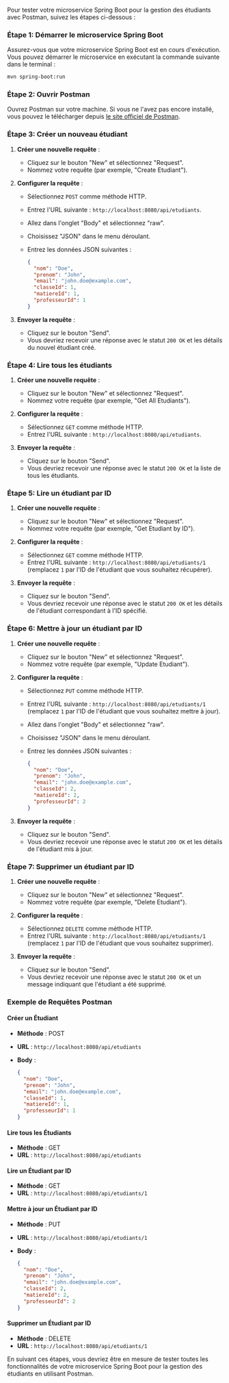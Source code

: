 Pour tester votre microservice Spring Boot pour la gestion des étudiants avec Postman, suivez les étapes ci-dessous :

### Étape 1: Démarrer le microservice Spring Boot

Assurez-vous que votre microservice Spring Boot est en cours d'exécution. Vous pouvez démarrer le microservice en exécutant la commande suivante dans le terminal :

```bash
mvn spring-boot:run
```

### Étape 2: Ouvrir Postman

Ouvrez Postman sur votre machine. Si vous ne l'avez pas encore installé, vous pouvez le télécharger depuis [le site officiel de Postman](https://www.postman.com/).

### Étape 3: Créer un nouveau étudiant

1. **Créer une nouvelle requête** :
    - Cliquez sur le bouton "New" et sélectionnez "Request".
    - Nommez votre requête (par exemple, "Create Etudiant").

2. **Configurer la requête** :
    - Sélectionnez `POST` comme méthode HTTP.
    - Entrez l'URL suivante : `http://localhost:8080/api/etudiants`.
    - Allez dans l'onglet "Body" et sélectionnez "raw".
    - Choisissez "JSON" dans le menu déroulant.
    - Entrez les données JSON suivantes :

      ```json
      {
        "nom": "Doe",
        "prenom": "John",
        "email": "john.doe@example.com",
        "classeId": 1,
        "matiereId": 1,
        "professeurId": 1
      }
      ```

3. **Envoyer la requête** :
    - Cliquez sur le bouton "Send".
    - Vous devriez recevoir une réponse avec le statut `200 OK` et les détails du nouvel étudiant créé.

### Étape 4: Lire tous les étudiants

1. **Créer une nouvelle requête** :
    - Cliquez sur le bouton "New" et sélectionnez "Request".
    - Nommez votre requête (par exemple, "Get All Etudiants").

2. **Configurer la requête** :
    - Sélectionnez `GET` comme méthode HTTP.
    - Entrez l'URL suivante : `http://localhost:8080/api/etudiants`.

3. **Envoyer la requête** :
    - Cliquez sur le bouton "Send".
    - Vous devriez recevoir une réponse avec le statut `200 OK` et la liste de tous les étudiants.

### Étape 5: Lire un étudiant par ID

1. **Créer une nouvelle requête** :
    - Cliquez sur le bouton "New" et sélectionnez "Request".
    - Nommez votre requête (par exemple, "Get Etudiant by ID").

2. **Configurer la requête** :
    - Sélectionnez `GET` comme méthode HTTP.
    - Entrez l'URL suivante : `http://localhost:8080/api/etudiants/1` (remplacez `1` par l'ID de l'étudiant que vous souhaitez récupérer).

3. **Envoyer la requête** :
    - Cliquez sur le bouton "Send".
    - Vous devriez recevoir une réponse avec le statut `200 OK` et les détails de l'étudiant correspondant à l'ID spécifié.

### Étape 6: Mettre à jour un étudiant par ID

1. **Créer une nouvelle requête** :
    - Cliquez sur le bouton "New" et sélectionnez "Request".
    - Nommez votre requête (par exemple, "Update Etudiant").

2. **Configurer la requête** :
    - Sélectionnez `PUT` comme méthode HTTP.
    - Entrez l'URL suivante : `http://localhost:8080/api/etudiants/1` (remplacez `1` par l'ID de l'étudiant que vous souhaitez mettre à jour).
    - Allez dans l'onglet "Body" et sélectionnez "raw".
    - Choisissez "JSON" dans le menu déroulant.
    - Entrez les données JSON suivantes :

      ```json
      {
        "nom": "Doe",
        "prenom": "John",
        "email": "john.doe@example.com",
        "classeId": 2,
        "matiereId": 2,
        "professeurId": 2
      }
      ```

3. **Envoyer la requête** :
    - Cliquez sur le bouton "Send".
    - Vous devriez recevoir une réponse avec le statut `200 OK` et les détails de l'étudiant mis à jour.

### Étape 7: Supprimer un étudiant par ID

1. **Créer une nouvelle requête** :
    - Cliquez sur le bouton "New" et sélectionnez "Request".
    - Nommez votre requête (par exemple, "Delete Etudiant").

2. **Configurer la requête** :
    - Sélectionnez `DELETE` comme méthode HTTP.
    - Entrez l'URL suivante : `http://localhost:8080/api/etudiants/1` (remplacez `1` par l'ID de l'étudiant que vous souhaitez supprimer).

3. **Envoyer la requête** :
    - Cliquez sur le bouton "Send".
    - Vous devriez recevoir une réponse avec le statut `200 OK` et un message indiquant que l'étudiant a été supprimé.

### Exemple de Requêtes Postman

#### Créer un Étudiant

- **Méthode** : POST
- **URL** : `http://localhost:8080/api/etudiants`
- **Body** :

  ```json
  {
    "nom": "Doe",
    "prenom": "John",
    "email": "john.doe@example.com",
    "classeId": 1,
    "matiereId": 1,
    "professeurId": 1
  }
  ```

#### Lire tous les Étudiants

- **Méthode** : GET
- **URL** : `http://localhost:8080/api/etudiants`

#### Lire un Étudiant par ID

- **Méthode** : GET
- **URL** : `http://localhost:8080/api/etudiants/1`

#### Mettre à jour un Étudiant par ID

- **Méthode** : PUT
- **URL** : `http://localhost:8080/api/etudiants/1`
- **Body** :

  ```json
  {
    "nom": "Doe",
    "prenom": "John",
    "email": "john.doe@example.com",
    "classeId": 2,
    "matiereId": 2,
    "professeurId": 2
  }
  ```

#### Supprimer un Étudiant par ID

- **Méthode** : DELETE
- **URL** : `http://localhost:8080/api/etudiants/1`

En suivant ces étapes, vous devriez être en mesure de tester toutes les fonctionnalités de votre microservice Spring Boot pour la gestion des étudiants en utilisant Postman.
